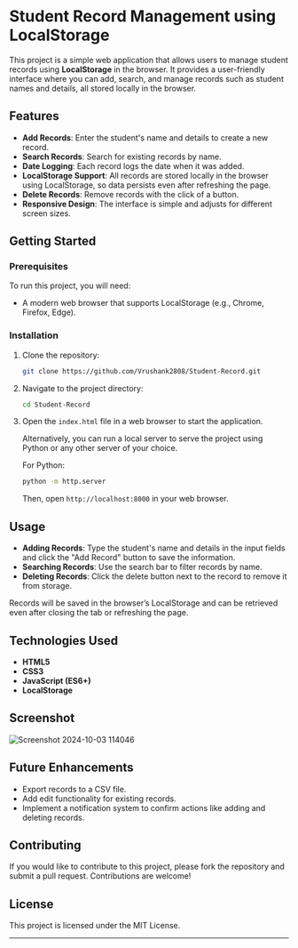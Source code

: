 # Student Record Management using LocalStorage

This project is a simple web application that allows users to manage student records using **LocalStorage** in the browser. It provides a user-friendly interface where you can add, search, and manage records such as student names and details, all stored locally in the browser. 

## Features

- **Add Records**: Enter the student's name and details to create a new record.
- **Search Records**: Search for existing records by name.
- **Date Logging**: Each record logs the date when it was added.
- **LocalStorage Support**: All records are stored locally in the browser using LocalStorage, so data persists even after refreshing the page.
- **Delete Records**: Remove records with the click of a button.
- **Responsive Design**: The interface is simple and adjusts for different screen sizes.

## Getting Started

### Prerequisites

To run this project, you will need:

- A modern web browser that supports LocalStorage (e.g., Chrome, Firefox, Edge).

### Installation

1. Clone the repository:
   ```bash
   git clone https://github.com/Vrushank2808/Student-Record.git
   ```

2. Navigate to the project directory:
   ```bash
   cd Student-Record
   ```

3. Open the `index.html` file in a web browser to start the application.

   Alternatively, you can run a local server to serve the project using Python or any other server of your choice.

   For Python:
   ```bash
   python -m http.server
   ```
   Then, open `http://localhost:8000` in your web browser.

## Usage

- **Adding Records**: Type the student's name and details in the input fields and click the "Add Record" button to save the information.
- **Searching Records**: Use the search bar to filter records by name.
- **Deleting Records**: Click the delete button next to the record to remove it from storage.
  
Records will be saved in the browser’s LocalStorage and can be retrieved even after closing the tab or refreshing the page.

## Technologies Used

- **HTML5**
- **CSS3**
- **JavaScript (ES6+)**
- **LocalStorage**

## Screenshot

![Screenshot 2024-10-03 114046](https://github.com/user-attachments/assets/95bf7c72-8f9f-4750-9a12-94993b21c53f)


## Future Enhancements

- Export records to a CSV file.
- Add edit functionality for existing records.
- Implement a notification system to confirm actions like adding and deleting records.

## Contributing

If you would like to contribute to this project, please fork the repository and submit a pull request. Contributions are welcome!

## License

This project is licensed under the MIT License.

---
